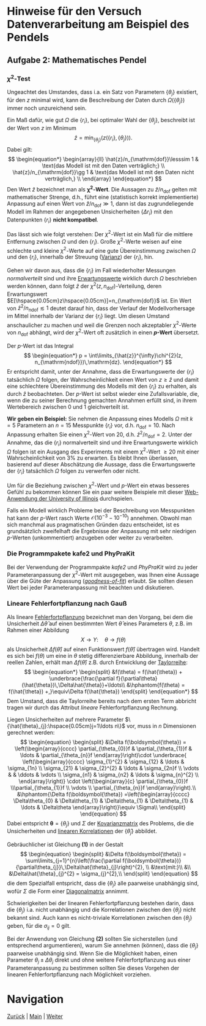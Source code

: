 # Hinweise für den Versuch Datenverarbeitung am Beispiel des Pendels

## Aufgabe 2: Mathematisches Pendel

### $\chi^{2}$-Test

Ungeachtet des Umstandes, dass i.a. ein Satz von Parametern $\{\theta_{j}\}$ existiert, für den $z$ minimal wird, kann die Beschreibung der Daten durch $\Omega(\{\theta_{j}\})$ immer noch unzureichend sein. 

Ein Maß dafür, wie gut $\Omega$ die $\{r_{i}\}$, bei optimaler Wahl der $\{\theta_{j}\}$, beschreibt ist der Wert von $z$ im Minimum
$$
\begin{equation*}
\hat{z}=\min_{\{\theta_{j}\}}\left(z(\{r_{i}\}, \{\theta_{j}\})\right).
\end{equation*}
$$
Dabei gilt: 
$$
\begin{equation*}
\begin{array}{ll}
\hat{z}/n_{\mathrm{dof}}\lesssim 1 & \text{das Modell ist mit den Daten verträglich;} \\
\hat{z}/n_{\mathrm{dof}}\gg 1 & \text{das Modell ist mit den Daten nicht verträglich,} \\
\end{array}
\end{equation*}
$$
Den Wert $\hat{z}$ bezeichnet man als **$\boldsymbol{\chi^{2}}$-Wert**. Die Aussagen zu $\hat{z}/n_{\mathrm{dof}}$ gelten mit mathematischer Strenge, d.h., führt eine (statistisch korrekt implementierte) Anpassung auf einen Wert von $\hat{z}/n_{\mathrm{dof}}\gg 1$, dann ist das zugrundeliegende Modell im Rahmen der angegebenen Unsicherheiten $\{\Delta r_{i}\}$ mit den Datenpunkten $\{r_{i}\}$ **nicht kompatibel**. 

Das lässt sich wie folgt verstehen: Der $\chi^{2}$-Wert ist ein Maß für die mittlere Entfernung zwischen $\Omega$ und den $\{r_{i}\}$. Große $\chi^{2}$-Werte weisen auf eine schlechte und kleine $\chi^{2}$-Werte auf eine gute Übereinstimmung zwischen $\Omega$ und den $\{r_{i}\}$, innerhalb der Streuung ([Varianz](https://de.wikipedia.org/wiki/Varianz_(Stochastik))) der $\{r_{i}\}$, hin. 

Gehen wir davon aus, dass die $\{r_{i}\}$ im Fall wiederholter Messungen *normalverteilt* sind und ihre [Erwartungswerte](https://de.wikipedia.org/wiki/Erwartungswert) wirklich durch $\Omega$ beschrieben werden können, dann folgt $\hat{z}$ der $\chi^{2}(z, n_{\mathrm{dof}})$-Verteilung, deren Erwartungswert $E[\hspace{0.05cm}z\hspace{0.05cm}]=n_{\mathrm{dof}}$ ist. Ein Wert von $\hat{z}^{2}/n_{\mathrm{ndof}}\lesssim1$ deutet darauf hin, dass der Verlauf der Modellvorhersage im Mittel innerhalb der Varianz der $\{r_{i}\}$ liegt. Um diesen Umstand anschaulicher zu machen und weil die Grenzen noch akzeptabler $\chi^{2}$-Werte von $n_{\mathrm{dof}}$ abhängt, wird der $\chi^{2}$-Wert oft zusätzlich in einen ***p*-Wert** übersetzt. 

Der *p*-Wert ist das Integral 
$$
\begin{equation*}
p = \int\limits_{\hat{z}}^{\infty}\chi^{2}(z, n_{\mathrm{ndof}})\,\mathrm{dz}.
\end{equation*}
$$
Er entspricht damit, unter der Annahme, dass die Erwartungswerte der $\{r_{i}\}$ tatsächlich $\Omega$ folgen, der Wahrscheinlichkeit einen Wert von $z\geq\hat{z}$ und damit eine schlechtere Übereinstimmung des Modells mit den $\{r_{i}\}$ zu erhalten, als durch $\hat{z}$ beobachteten. Der *p*-Wert ist selbst wieder eine Zufallsvariable, die, wenn die zu seiner Berechnung gemachten Annahmen erfüllt sind, in ihrem Wertebereich zwischen 0 und 1 gleichverteilt ist. 

**Wir geben ein Beispiel:** Sie nehmen die Anpassung eines Modells $\Omega$ mit $k=5$ Parametern an $n=15$ Messpunkte $\{r_{i}\}$ vor, d.h. $n_{\mathrm{dof}}=10$. Nach Anpassung erhalten Sie einen $\chi^{2}$-Wert von 20, d.h. $\hat{z}^{2}/n_{\mathrm{dof}}=2$. Unter der Annahme, das die $\{r_{i}\}$ normalverteilt sind und ihre Erwartungswerte wirklich $\Omega$ folgen ist ein Ausgang des Experiments mit einem $\chi^{2}$-Wert $\geq20$ mit einer Wahrscheinlichkeit von 3% zu erwarten. Es bleibt Ihnen überlassen, basierend auf dieser Abschätzung die Aussage, dass die Erwartungswerte der $\{r_{i}\}$ tatsächlich $\Omega$ folgen zu verwerfen oder nicht. 

Um für die Beziehung zwischen $\chi^{2}$-Wert und *p*-Wert ein etwas besseres Gefühl zu bekommen können Sie ein paar weitere Beispiele mit dieser [Web-Anwendung der University of Illinois](http://courses.atlas.illinois.edu/spring2016/STAT/STAT200/pchisq.html) durchspielen. 

Falls ein Modell wirklich Probleme bei der Beschreibung von Messpunkten hat kann der *p*-Wert rasch Werte $\mathcal{O}(10^{-3}-10^{-10})$ annehmen. Obwohl man sich manchmal aus pragmatischen Gründen dazu entscheidet, ist es grundsätzlich zweifelhaft die Ergebnisse der Anpassung mit sehr niedrigen *p*-Werten (unkommentiert) anzugeben oder weiter zu verarbeiten. 

### Die Programmpakete kafe2 und PhyPraKit

Bei der Verwendung der Programmpakte *kafe2* und *PhyPraKit* wird zu jeder Parameteranpassung der $\chi^{2}$-Wert mit ausgegeben, was Ihnen eine Aussage über die Güte der Anpassung ([*goodness-of-fit*](https://en.wikipedia.org/wiki/Goodness_of_fit)) erlaubt. Sie sollten diesen Wert bei jeder Parameteranpassung mit beachten und diskutieren. 

### Lineare Fehlerfortpflanzung nach Gauß

Als lineare [Fehlerfortpflanzung](https://de.wikipedia.org/wiki/Fehlerfortpflanzung) bezeichnet man den Vorgang, bei dem die Unsicherheit $\Delta\hat{\theta}$ auf einen bestimmten Wert $\hat{\theta}$ eines Parameters $\theta$, z.B. im Rahmen einer Abbildung
$$
\begin{equation*}
X\to Y: \quad \theta\to f(\theta)
\end{equation*}
$$
als Unsicherheit $\Delta f(\hat{\theta})$ auf einen Funktionswert $f(\hat{\theta})$ übertragen wird. Handelt es sich bei $f(\theta)$ um eine in $\theta$ stetig differenzierbare Abbildung, innerhalb der reellen Zahlen, erhält man $\Delta f(\hat{\theta})$ z.B. durch Entwicklung der [Taylorreihe](https://de.wikipedia.org/wiki/Taylorreihe):
$$
\begin{equation*}
\begin{split}
&f(\theta) = f(\hat{\theta}) + \underbrace{\frac{\partial f}{\partial\theta}(\hat{\theta})\,\Delta\hat{\theta}}+\ldots\\
&\hphantom{f(\theta) = f(\hat{\theta}) +,}\equiv\Delta f(\hat{\theta})
\end{split}
\end{equation*}
$$
Dem Umstand, dass die Taylorreihe bereits nach dem ersten Term abbricht tragen wir durch das Attribut *lineare* Fehlerfortpflanzung Rechnung. 

Liegen Unsicherheiten auf mehrere Parameter $\{\hat{\theta}_{j}:\hspace{0.05cm}j=1\ldots n\}$ vor, muss in $n$ Dimensionen gerechnet werden: 
$$
\begin{equation}
\begin{split}
&\Delta f(\boldsymbol{\theta}) = 
\left(\begin{array}{cccc} \partial_{\theta_{0}}f & \partial_{\theta_{1}}f & \ldots & \partial_{\theta_{n}}f
\end{array}\right)\cdot
\underbrace{
\left(\begin{array}{cccc} 
\sigma_{1}^{2} & \sigma_{12} & \ldots & \sigma_{1n} \\
\sigma_{21} & \sigma_{2}^{2} & \ldots & \sigma_{2n}f \\
\vdots &  & \ddots & \vdots \\
\sigma_{n1} & \sigma_{n2} & \ldots & \sigma_{n}^{2} \\
\end{array}\right)}
\cdot
\left(\begin{array}{c} \partial_{\theta_{0}}f \\\partial_{\theta_{1}}f \\ \vdots \\ \partial_{\theta_{n}}f
\end{array}\right).\\
&\hphantom{\Delta f(\boldsymbol{\theta}) =\left(\begin{array}{cccc} \Delta\theta_{0} & \Delta\theta_{1} & \Delta\theta_{1} & \Delta\theta_{1} & \ldots & \Delta\theta
\end{array}\right)}\equiv \Sigma\\
\end{split}
\end{equation}
$$
Dabei entspricht $\boldsymbol{\theta}=\{\theta_{j}\}$ und $\Sigma$ der [Kovarianzmatrix](https://de.wikipedia.org/wiki/Kovarianzmatrix) des Problems, die die Unsicherheiten und [linearen Korrelationen](https://de.wikipedia.org/wiki/Korrelation) der $\{\hat{\theta}_{j}\}$ abbildet.  

Gebräuchlicher ist Gleichung **(1)** in der Gestalt
$$
\begin{equation}
\begin{split}
&\Delta f(\boldsymbol{\theta}) = \sum\limits_{j=1}^{n}\left(\frac{\partial f(\boldsymbol{\theta})}{\partial\theta_{j}}\,\Delta\hat{\theta}_{j}\right)^{2}, \\
&\text{mit:}\\
&\\
&\Delta\hat{\theta}_{j}^{2} = \sigma_{j}^{2},\\
\end{split}
\end{equation}
$$
die dem Spezialfall entspricht, dass die $\{\theta_{j}\}$ alle paarweise unabhängig sind, wofür $\Sigma$ die Form einer [Diagonalmatrix](https://de.wikipedia.org/wiki/Diagonalmatrix) annimmt. 

Schwierigkeiten bei der linearen Fehlerfortpflanzung bestehen darin, dass die $\{\theta_{j}\}$ i.a. nicht unabhängig und die Korrelationen zwischen den $\{\theta_{j}\}$ nicht bekannt sind. Auch kann es nicht-triviale Korrelationen zwischen den $\{\theta_{j}\}$ geben, für die $\sigma_{ij}=0$ gilt. 

Bei der Anwendung von Gleichung **(2)** sollten Sie sicherstellen (und entsprechend argumentieren), warum Sie annehmen (können), dass die $\{\theta_{j}\}$ paarweise unabhängig sind. Wenn Sie die Möglichkeit haben, einen Parameter $\theta_{j}\pm\Delta \theta_{j}$ direkt und ohne weitere Fehlerfortpflanzung aus einer Parameteranpassung zu bestimmen sollten Sie dieses Vorgehen der linearen Fehlerfortpflanzung nach Möglichkeit vorziehen. 

# Navigation

[Zurück](https://gitlab.kit.edu/kit/etp-lehre/p1-praktikum/students/-/blob/main/Vorversuch/doc/Hinweise-Aufgabe-2-a.md) | [Main](https://gitlab.kit.edu/kit/etp-lehre/p1-praktikum/students/-/tree/main/Vorversuch) | [Weiter](https://gitlab.kit.edu/kit/etp-lehre/p1-praktikum/students/-/blob/main/Vorversuch/doc/Hinweise-Aufgabe-2-c.md)

